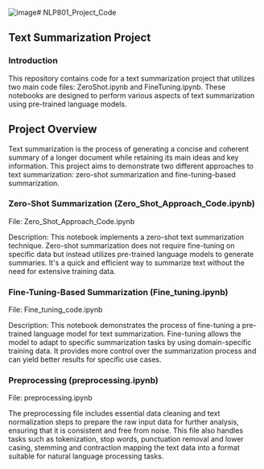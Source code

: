 ![image](https://github.com/khaled1022/NLP801_Project_Code/assets/152799288/a1a5ae81-2afb-417c-bdec-94b8dffbffb1)# NLP801_Project_Code
## Text Summarization Project
### Introduction
This repository contains code for a text summarization project that utilizes two main code files: ZeroShot.ipynb and FineTuning.ipynb. 
These notebooks are designed to perform various aspects of text summarization using pre-trained language models.

## Project Overview
Text summarization is the process of generating a concise and coherent summary of a longer document while retaining its main ideas and key information.
This project aims to demonstrate two different approaches to text summarization: zero-shot summarization and fine-tuning-based summarization.

### Zero-Shot Summarization (Zero_Shot_Approach_Code.ipynb)
File: Zero_Shot_Approach_Code.ipynb

Description: This notebook implements a zero-shot text summarization technique. 
Zero-shot summarization does not require fine-tuning on specific data but instead utilizes pre-trained language models to generate summaries. 
It's a quick and efficient way to summarize text without the need for extensive training data.

### Fine-Tuning-Based Summarization (Fine_tuning.ipynb)
File: Fine_tuning_code.ipynb

Description: This notebook demonstrates the process of fine-tuning a pre-trained language model for text summarization. 
Fine-tuning allows the model to adapt to specific summarization tasks by using domain-specific training data. 
It provides more control over the summarization process and can yield better results for specific use cases.


### Preprocessing (preprocessing.ipynb) 
File: preprocessing.ipynb

The preprocessing file includes essential data cleaning and text normalization steps to prepare the raw input data for further analysis,
ensuring that it is consistent and free from noise.
This file also handles tasks such as tokenization, stop words, punctuation removal and lower casing, stemming and contraction mapping the text data into a format suitable for natural language processing tasks.
